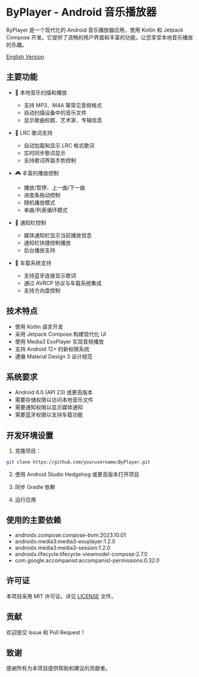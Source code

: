 # ByPlayer - Android 音乐播放器

ByPlayer 是一个现代化的 Android 音乐播放器应用，使用 Kotlin 和 Jetpack Compose 开发。它提供了流畅的用户界面和丰富的功能，让您享受本地音乐播放的乐趣。

[English Version](README.md)

## 主要功能

- 🎵 本地音乐扫描和播放
  - 支持 MP3、M4A 等常见音频格式
  - 自动扫描设备中的音乐文件
  - 显示歌曲标题、艺术家、专辑信息

- 📝 LRC 歌词支持
  - 自动加载和显示 LRC 格式歌词
  - 实时同步歌词显示
  - 支持歌词界面手势控制

- 🎮 丰富的播放控制
  - 播放/暂停、上一曲/下一曲
  - 进度条拖动控制
  - 随机播放模式
  - 单曲/列表循环模式

- 📱 通知栏控制
  - 媒体通知栏显示当前播放信息
  - 通知栏快捷控制播放
  - 后台播放支持

- 🚗 车载系统支持
  - 支持蓝牙连接显示歌词
  - 通过 AVRCP 协议与车载系统集成
  - 支持方向盘控制

## 技术特点

- 使用 Kotlin 语言开发
- 采用 Jetpack Compose 构建现代化 UI
- 使用 Media3 ExoPlayer 实现音频播放
- 支持 Android 12+ 的新权限系统
- 遵循 Material Design 3 设计规范

## 系统要求

- Android 6.0 (API 23) 或更高版本
- 需要存储权限以访问本地音乐文件
- 需要通知权限以显示媒体通知
- 需要蓝牙权限以支持车载功能

## 开发环境设置

1. 克隆项目：
```bash
git clone https://github.com/yourusername/ByPlayer.git
```

2. 使用 Android Studio Hedgehog 或更高版本打开项目

3. 同步 Gradle 依赖

4. 运行应用

## 使用的主要依赖

- androidx.compose:compose-bom:2023.10.01
- androidx.media3:media3-exoplayer:1.2.0
- androidx.media3:media3-session:1.2.0
- androidx.lifecycle:lifecycle-viewmodel-compose:2.7.0
- com.google.accompanist:accompanist-permissions:0.32.0

## 许可证

本项目采用 MIT 许可证。详见 [LICENSE](LICENSE) 文件。

## 贡献

欢迎提交 Issue 和 Pull Request！

## 致谢

感谢所有为本项目提供帮助和建议的贡献者。
